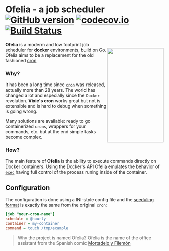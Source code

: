 # Ofelia - a job scheduler [![GitHub version](https://badge.fury.io/gh/mcuadros%2Fofelia.svg)](https://github.com/mcuadros/ofelia/releases) [![codecov.io](http://codecov.io/github/mcuadros/ofelia/coverage.svg?branch=master)](http://codecov.io/github/mcuadros/ofelia?branch=master) [![Build Status](https://travis-ci.org/mcuadros/ofelia.svg)](https://travis-ci.org/mcuadros/ofelia)

<img src="https://weirdspace.dk/FranciscoIbanez/Graphics/Ofelia.gif" align="right" width="180px" height="300px" vspace="20" />


**Ofelia** is a moderm and low footprint job scheduler for __docker__ environments, build on Go. Ofelia aims to be a replacement for the old fashioned [cron](https://en.wikipedia.org/wiki/Cron)

### Why?

It has been a long time since [`cron`](https://en.wikipedia.org/wiki/Cron) was released, actually more than 28 years. The world has changed a lot and especially since the `Docker` revolution. **Vixie's cron** works great but not is extensible and is hard to debug when something is going wrong.

Many solutions are available: ready to go containerized `crons`, wrappers for your commands, etc. but at the end simple tasks become complex.   

### How?

The main feature of **Ofelia** is the ability to execute commands directly on Docker containers. Using the Docker's API Ofelia emulates the behavior of [`exec`](https://docs.docker.com/reference/commandline/exec/) having full control of the process runing inside of the container.


## Configuration

The configuration is done using a INI-style config file and the [sceduling format](https://godoc.org/github.com/robfig/cron) is exactly the same from the original `cron`:

```ini
[job "your-cron-name"]
schedule = @hourly
container = my-container
command = touch /tmp/example
```



> Why the project is named Ofelia? Ofelia is the name of the office assistant from the Spanish comic [Mortadelo y Filemón](https://en.wikipedia.org/wiki/Mort_%26_Phil)
